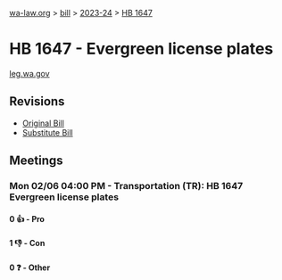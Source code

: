 [wa-law.org](/) > [bill](/bill/) > [2023-24](/bill/2023-24/) > [HB 1647](/bill/2023-24/hb/1647/)

# HB 1647 - Evergreen license plates
[leg.wa.gov](https://app.leg.wa.gov/billsummary?BillNumber=1647&Year=2023&Initiative=false)

## Revisions
* [Original Bill](1/)
* [Substitute Bill](S/)

## Meetings
### Mon 02/06 04:00 PM - Transportation (TR): HB 1647 Evergreen license plates
#### 0 👍 - Pro

#### 1 👎 - Con

#### 0 ❓ - Other
